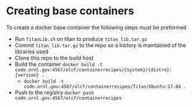 # Creating base containers

To create a docker base container the following steps must be preformed

- Run `TitanLib.sh` on titan to produce `titan_lib.tar.gz`
- Commit `titan_lib.tar.gz` to the repo so a history is maintained of the libraries used
- Clone this repo to the build host
- Build the container `docker build -t code.ornl.gov:4567/olcf/containerrecipes/{system}/{distro}:{version} .`
  - `docker build -t code.ornl.gov:4567/olcf/containerrecipes/Titan/Ubuntu:17.04 .`
- Push to the registry `docker push code.ornl.gov:4567/olcf/containerrecipes`